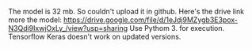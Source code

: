 The model is 32 mb. So couldn't upload it in github.
Here's the drive link more the model: https://drive.google.com/file/d/1eJdj9MZygb3E3pox-N3Qdi9IxwjOxLy_/view?usp=sharing
Use Pythom 3. for execution. Tensorflow Keras doesn't work on updated versions.
